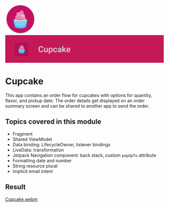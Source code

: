 ![ic_launcher_cupcake](src/main/res/mipmap-xhdpi/ic_launcher_cupcake_round.png?raw=true) ![ic_launcher_cupcake](images/Screenshot_20220717_145837.png?raw=true)

# Cupcake

This app contains an order flow for cupcakes with options for quantity, flavor, and pickup date. The
order details get displayed on an order summary screen and can be shared to another app to send the
order.

## Topics covered in this module

- Fragment
- Shared ViewModel
- Data binding: LifecycleOwner, listener bindings
- LiveData: transformation
- Jetpack Navigation component: back stack, custom `popUpTo` attribute
- Formatting date and number
- String resource plural
- Implicit email intent

## Result

[Cupcake.webm](https://user-images.githubusercontent.com/29587914/179438961-411335a0-aacf-4d74-b829-08b6e1ea2a24.webm)
